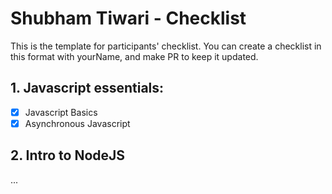 # Shubham Tiwari - Checklist
This is the template for participants' checklist. You can create a checklist in this format with yourName, and make PR to keep it updated.

## 1. Javascript essentials:

- [x] Javascript Basics
- [x] Asynchronous Javascript

 ## 2. Intro to NodeJS
...

